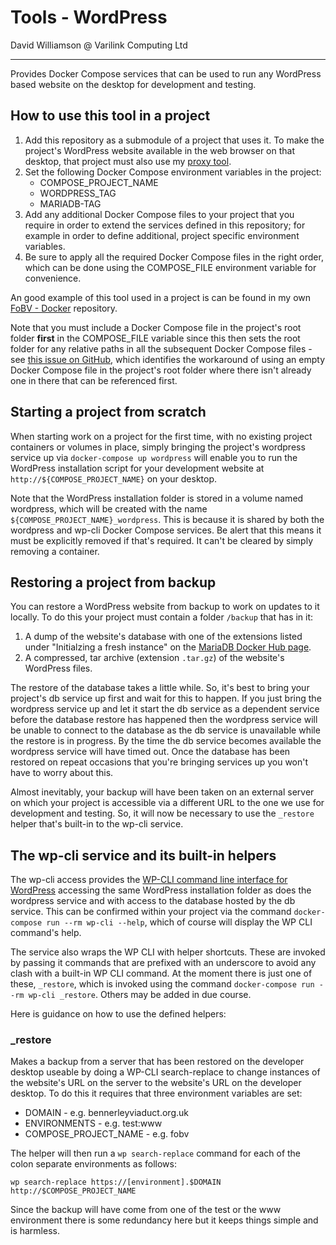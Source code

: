 # Tools - WordPress

David Williamson @ Varilink Computing Ltd

------

Provides Docker Compose services that can be used to run any WordPress based website on the desktop for development and testing.

## How to use this tool in a project

1. Add this repository as a submodule of a project that uses it. To make the project's WordPress website available in the web browser on that desktop, that project must also use my [proxy tool](https://github.com/varilink/tools-proxy).
2. Set the following Docker Compose environment variables in the project:
   - COMPOSE_PROJECT_NAME
   - WORDPRESS_TAG
   - MARIADB-TAG
3. Add any additional Docker Compose files to your project that you require in order to extend the services defined in this repository; for example in order to define additional, project specific environment variables.
4. Be sure to apply all the required Docker Compose files in the right order, which can be done using the COMPOSE_FILE environment variable for convenience.

An good example of this tool used in a project is can be found in my own [FoBV - Docker](https://github.com/varilink/fobv-docker) repository.

Note that you must include a Docker Compose file in the project's root folder **first** in the COMPOSE_FILE variable since this then sets the root folder for any relative paths in all the subsequent Docker Compose files - see [this issue on GitHub](https://github.com/docker/compose/issues/3874), which identifies the workaround of using an empty Docker Compose file in the project's root folder where there isn't already one in there that can be referenced first.

## Starting a project from scratch
When starting work on a project for the first time, with no existing project containers or volumes in place, simply bringing the project's wordpress service up via `docker-compose up wordpress` will enable you to run the WordPress installation script for your development website at `http://${COMPOSE_PROJECT_NAME}` on your desktop.

Note that the WordPress installation folder is stored in a volume named wordpress, which will be created with the name `${COMPOSE_PROJECT_NAME}_wordpress`. This is because it is shared by both the wordpress and wp-cli Docker Compose services. Be alert that this means it must be explicitly removed if that's required. It can't be cleared by simply removing a container.

## Restoring a project from backup
You can restore a WordPress website from backup to work on updates to it locally. To do this your project must contain a folder `/backup` that has in it:
1. A dump of the website's database with one of the extensions listed under "Initialzing a fresh instance" on the [MariaDB Docker Hub page](https://hub.docker.com/_/mariadb).
2. A compressed, tar archive (extension `.tar.gz`) of the website's WordPress files.

The restore of the database takes a little while. So, it's best to bring your project's db service up first and wait for this to happen. If you just bring the wordpress service up and let it start the db service as a dependent service before the database restore has happened then the wordpress service will be unable to connect to the database as the db service is unavailable while the restore is in progress. By the time the db service becomes available the wordpress service will have timed out. Once the database has been restored on repeat occasions that you're bringing services up you won't have to worry about this.

Almost inevitably, your backup will have been taken on an external server on which your project is accessible via a different URL to the one we use for development and testing. So, it will now be necessary to use the `_restore` helper that's built-in to the wp-cli service.

## The wp-cli service and its built-in helpers

The wp-cli access provides the [WP-CLI command line interface for WordPress](https://wp-cli.org/) accessing the same WordPress installation folder as does the wordpress service and with access to the database hosted by the db service. This can be confirmed within your project via the command `docker-compose run --rm wp-cli --help`, which of course will display the WP CLI command's help.

The service also wraps the WP CLI with helper shortcuts. These are invoked by passing it commands that are prefixed with an underscore to avoid any clash with a built-in WP CLI command. At the moment there is just one of these, `_restore`, which is invoked using the command `docker-compose run --rm wp-cli _restore`. Others may be added in due course.

Here is guidance on how to use the defined helpers:

### _restore

Makes a backup from a server that has been restored on the developer desktop useable by doing a WP-CLI search-replace to change instances of the website's URL on the server to the website's URL on the developer desktop. To do this it requires that three environment variables are set:
- DOMAIN - e.g. bennerleyviaduct.org.uk
- ENVIRONMENTS - e.g. test:www
- COMPOSE_PROJECT_NAME - e.g. fobv

The helper will then run a `wp search-replace` command for each of the colon separate environments as follows:

`wp search-replace https://[environment].$DOMAIN http://$COMPOSE_PROJECT_NAME`

Since the backup will have come from one of the test or the www environment there is some redundancy here but it keeps things simple and is harmless.
